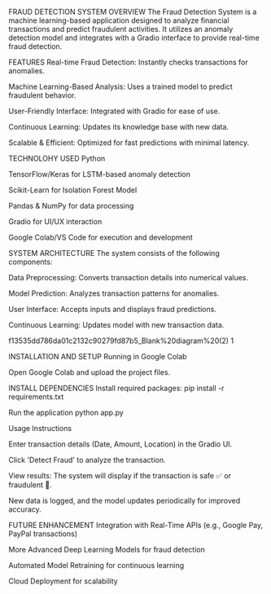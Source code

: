 FRAUD DETECTION SYSTEM
OVERVIEW
The Fraud Detection System is a machine learning-based application designed to analyze financial transactions and predict fraudulent activities. It utilizes an anomaly detection model and integrates with a Gradio interface to provide real-time fraud detection.

FEATURES
Real-time Fraud Detection: Instantly checks transactions for anomalies.

Machine Learning-Based Analysis: Uses a trained model to predict fraudulent behavior.

User-Friendly Interface: Integrated with Gradio for ease of use.

Continuous Learning: Updates its knowledge base with new data.

Scalable & Efficient: Optimized for fast predictions with minimal latency.

TECHNOLOHY USED
Python

TensorFlow/Keras for LSTM-based anomaly detection

Scikit-Learn for Isolation Forest Model

Pandas & NumPy for data processing

Gradio for UI/UX interaction

Google Colab/VS Code for execution and development

SYSTEM ARCHITECTURE
The system consists of the following components:

Data Preprocessing: Converts transaction details into numerical values.

Model Prediction: Analyzes transaction patterns for anomalies.

User Interface: Accepts inputs and displays fraud predictions.

Continuous Learning: Updates model with new transaction data.

f13535dd786da01c2132c90279fd87b5_Blank%20diagram%20(2) 1

INSTALLATION AND SETUP
Running in Google Colab

Open Google Colab and upload the project files.

INSTALL DEPENDENCIES
Install required packages:
pip install -r requirements.txt

Run the application
python app.py

Usage Instructions

Enter transaction details (Date, Amount, Location) in the Gradio UI.

Click 'Detect Fraud' to analyze the transaction.

View results: The system will display if the transaction is safe ✅ or fraudulent 🚨.

New data is logged, and the model updates periodically for improved accuracy.

FUTURE ENHANCEMENT
Integration with Real-Time APIs (e.g., Google Pay, PayPal transactions)

More Advanced Deep Learning Models for fraud detection

Automated Model Retraining for continuous learning

Cloud Deployment for scalability

